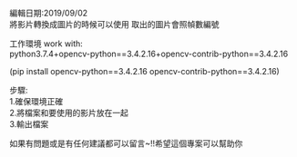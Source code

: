 <p><br />編輯日期:2019/09/02 <br />將影片轉換成圖片的時候可以使用 取出的圖片會照幀數編號</p>
<p>工作環境 work with: <br />python3.7.4+opencv-python==3.4.2.16+opencv-contrib-python==3.4.2.16</p>
<p>(pip install opencv-python==3.4.2.16 opencv-contrib-python==3.4.2.16)</p>

<p>步驟: <br />1.確保環境正確 <br />2.將檔案和要使用的影片放在一起 <br />3.輸出檔案</p>
<p>如果有問題或是有任何建議都可以留言~!!希望這個專案可以幫助你</p>
